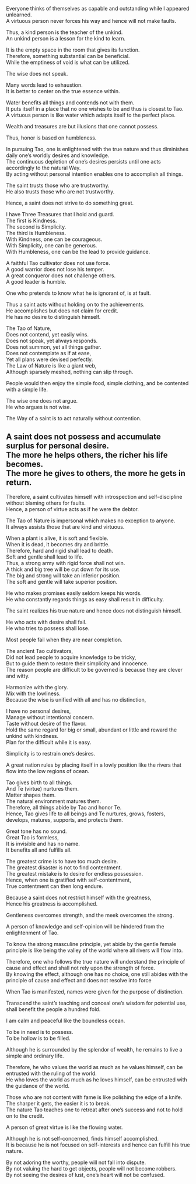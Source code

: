 Everyone thinks of themselves as capable and outstanding while I appeared unlearned.   
A virtuous person never forces his way and hence will not make faults.   
  
Thus, a kind person is the teacher of the unkind.  
An unkind person is a lesson for the kind to learn.  
  
It is the empty space in the room that gives its function.  
Therefore, something substantial can be beneficial.  
While the emptiness of void is what can be utilized.   
  
The wise does not speak.   
  
Many words lead to exhaustion.  
It is better to center on the true essence within.   
  
Water benefits all things and contends not with them.  
It puts itself in a place that no one wishes to be and thus is closest to Tao.  
A virtuous person is like water which adapts itself to the perfect place.   
  
Wealth and treasures are but illusions that one cannot possess.  
  
Thus, honor is based on humbleness.   
  
In pursuing Tao, one is enlightened with the true nature and thus diminishes daily one’s worldly desires and knowledge.  
The continuous depletion of one’s desires persists until one acts accordingly to the natural Way.  
By acting without personal intention enables one to accomplish all things.  
  
The saint trusts those who are trustworthy.  
He also trusts those who are not trustworthy.   
  
Hence, a saint does not strive to do something great.   
  
I have Three Treasures that I hold and guard.  
The first is Kindness.  
The second is Simplicity.  
The third is Humbleness.   
With Kindness, one can be courageous.  
With Simplicity, one can be generous.  
With Humbleness, one can be the lead to provide guidance.   
  
A faithful Tao cultivator does not use force.  
A good warrior does not lose his temper.  
A great conqueror does not challenge others.  
A good leader is humble.  
  
One who pretends to know what he is ignorant of, is at fault.   
  
Thus a saint acts without holding on to the achievements.  
He accomplishes but does not claim for credit.  
He has no desire to distinguish himself.   
  
The Tao of Nature,  
Does not contend, yet easily wins.  
Does not speak, yet always responds.  
Does not summon, yet all things gather.  
Does not contemplate as if at ease,  
Yet all plans were devised perfectly.   
The Law of Nature is like a giant web,  
Although sparsely meshed, nothing can slip through.  
  
People would then enjoy the simple food, simple clothing, and be contented with a simple life.   
  
The wise one does not argue.  
He who argues is not wise.   
  
The Way of a saint is to act naturally without contention.   
  
A saint does not possess and accumulate surplus for personal desire.  
The more he helps others, the richer his life becomes.  
The more he gives to others, the more he gets in return.   
--  
Therefore, a saint cultivates himself with introspection and self-discipline without blaming others for faults.   
Hence, a person of virtue acts as if he were the debtor.   
  
The Tao of Nature is impersonal which makes no exception to anyone.  
It always assists those that are kind and virtuous.  
  
When a plant is alive, it is soft and flexible.  
When it is dead, it becomes dry and brittle.  
Therefore, hard and rigid shall lead to death.  
Soft and gentle shall lead to life.   
Thus, a strong army with rigid force shall not win.  
A thick and big tree will be cut down for its use.  
The big and strong will take an inferior position.  
The soft and gentle will take superior position.   
  
He who makes promises easily seldom keeps his words.  
He who constantly regards things as easy shall result in difficulty.   
  
The saint realizes his true nature and hence does not distinguish himself.   
  
He who acts with desire shall fail.  
He who tries to possess shall lose.   
  
Most people fail when they are near completion.   
  
The ancient Tao cultivators,  
Did not lead people to acquire knowledge to be tricky,  
But to guide them to restore their simplicity and innocence.  
The reason people are difficult to be governed is because they are clever and witty.   
  
Harmonize with the glory.  
Mix with the lowliness.   
Because the wise is unified with all and has no distinction,   
  
I have no personal desires,   
Manage without intentional concern.  
Taste without desire of the flavor.   
Hold the same regard for big or small, abundant or little and reward the unkind with kindness.  
Plan for the difficult while it is easy.   
  
Simplicity is to restrain one’s desires.   
  
A great nation rules by placing itself in a lowly position like the rivers that flow into the low regions of ocean.   
  
Tao gives birth to all things.  
And Te (virtue) nurtures them.  
Matter shapes them.  
The natural environment matures them.   
Therefore, all things abide by Tao and honor Te.   
Hence, Tao gives life to all beings and Te nurtures, grows, fosters, develops, matures, supports, and protects them.   
  
Great tone has no sound.  
Great Tao is formless,  
It is invisible and has no name.  
It benefits all and fulfills all.   
  
The greatest crime is to have too much desire.  
The greatest disaster is not to find contentment.  
The greatest mistake is to desire for endless possession.  
Hence, when one is gratified with self-contentment,  
True contentment can then long endure.   
  
Because a saint does not restrict himself with the greatness,  
Hence his greatness is accomplished.   
  
Gentleness overcomes strength, and the meek overcomes the strong.  
  
A person of knowledge and self-opinion will be hindered from the enlightenment of Tao.   
  
To know the strong masculine principle, yet abide by the gentle female principle is like being the valley of the world where all rivers will flow into.  
  
Therefore, one who follows the true nature will understand the principle of cause and effect and shall not rely upon the strength of force.   
By knowing the effect, although one has no choice, one still abides with the principle of cause and effect and does not resolve into force  
  
When Tao is manifested, names were given for the purpose of distinction.   
  
Transcend the saint’s teaching and conceal one’s wisdom for potential use, shall benefit the people a hundred fold.  
  
I am calm and peaceful like the boundless ocean.   
  
To be in need is to possess.   
To be hollow is to be filled.   
  
Although he is surrounded by the splendor of wealth, he remains to live a simple and ordinary life.   
  
Therefore, he who values the world as much as he values himself, can be entrusted with the ruling of the world.  
He who loves the world as much as he loves himself, can be entrusted with the guidance of the world.   
  
Those who are not content with fame is like polishing the edge of a knife.  
The sharper it gets, the easier it is to break.  
The nature Tao teaches one to retreat after one’s success and not to hold on to the credit.   
  
A person of great virtue is like the flowing water.  
  
Although he is not self-concerned, finds himself accomplished.   
It is because he is not focused on self-interests and hence can fulfill his true nature.   
  
By not adoring the worthy, people will not fall into dispute.  
By not valuing the hard to get objects, people will not become robbers.  
By not seeing the desires of lust, one’s heart will not be confused.   

